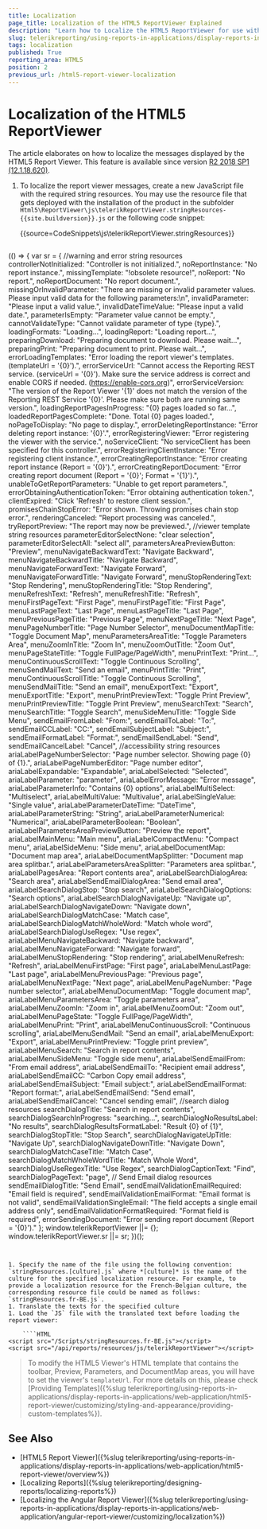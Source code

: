 ```yaml
---
title: Localization
page_title: Localization of the HTML5 ReportViewer Explained
description: "Learn how to Localize the HTML5 ReportViewer for use with multiple languages in Telerik Reporting."
slug: telerikreporting/using-reports-in-applications/display-reports-in-applications/web-application/html5-report-viewer/customizing/localization
tags: localization
published: True
reporting_area: HTML5
position: 2
previous_url: /html5-report-viewer-localization
---
```


# Localization of the HTML5 ReportViewer

The article elaborates on how to localize the messages displayed by the HTML5 Report Viewer. This feature is available since version [R2 2018 SP1 (12.1.18.620)](https://www.telerik.com/support/whats-new/reporting/release-history/progress-telerik-reporting-r2-2018-sp1-12-1-18-620).

1. To localize the report viewer messages, create a new JavaScript file with the required string resources. You may use the resource file that gets deployed with the installation of the product in the subfolder `Html5\ReportViewer\js\telerikReportViewer.stringResources-{{site.buildversion}}.js` or the following code snippet:

	{{source=CodeSnippets\js\telerikReportViewer.stringResources}}

	````JavaScript
(() => {
  var sr = {
    //warning and error string resources
    controllerNotInitialized: "Controller is not initialized.",
    noReportInstance: "No report instance.",
    missingTemplate: "!obsolete resource!",
    noReport: "No report.",
    noReportDocument: "No report document.",
    missingOrInvalidParameter: "There are missing or invalid parameter values. Please input valid data for the following parameters:\n",
    invalidParameter: "Please input a valid value.",
    invalidDateTimeValue: "Please input a valid date.",
    parameterIsEmpty: "Parameter value cannot be empty.",
    cannotValidateType: "Cannot validate parameter of type {type}.",
    loadingFormats: "Loading...",
    loadingReport: "Loading report...",
    preparingDownload: "Preparing document to download. Please wait...",
    preparingPrint: "Preparing document to print. Please wait...",
    errorLoadingTemplates: "Error loading the report viewer's templates. (templateUrl = '{0}').",
    errorServiceUrl: "Cannot access the Reporting REST service. (serviceUrl = '{0}'). Make sure the service address is correct and enable CORS if needed. (https://enable-cors.org)",
    errorServiceVersion: "The version of the Report Viewer '{1}' does not match the version of the Reporting REST Service '{0}'. Please make sure both are running same version.",
    loadingReportPagesInProgress: "{0} pages loaded so far...",
    loadedReportPagesComplete: "Done. Total {0} pages loaded.",
    noPageToDisplay: "No page to display.",
    errorDeletingReportInstance: "Error deleting report instance: '{0}'.",
    errorRegisteringViewer: "Error registering the viewer with the service.",
    noServiceClient: "No serviceClient has been specified for this controller.",
    errorRegisteringClientInstance: "Error registering client instance.",
    errorCreatingReportInstance: "Error creating report instance (Report = '{0}').",
    errorCreatingReportDocument: "Error creating report document (Report = '{0}'; Format = '{1}').",
    unableToGetReportParameters: "Unable to get report parameters.",
    errorObtainingAuthenticationToken: "Error obtaining authentication token.",
    clientExpired: "Click 'Refresh' to restore client session.",
    promisesChainStopError: "Error shown. Throwing promises chain stop error.",
    renderingCanceled: "Report processing was canceled.",
    tryReportPreview: "The report may now be previewed.",
    //viewer template string resources
    parameterEditorSelectNone: "clear selection",
    parameterEditorSelectAll: "select all",
    parametersAreaPreviewButton: "Preview",
    menuNavigateBackwardText: "Navigate Backward",
    menuNavigateBackwardTitle: "Navigate Backward",
    menuNavigateForwardText: "Navigate Forward",
    menuNavigateForwardTitle: "Navigate Forward",
    menuStopRenderingText: "Stop Rendering",
    menuStopRenderingTitle: "Stop Rendering",
    menuRefreshText: "Refresh",
    menuRefreshTitle: "Refresh",
    menuFirstPageText: "First Page",
    menuFirstPageTitle: "First Page",
    menuLastPageText: "Last Page",
    menuLastPageTitle: "Last Page",
    menuPreviousPageTitle: "Previous Page",
    menuNextPageTitle: "Next Page",
    menuPageNumberTitle: "Page Number Selector",
    menuDocumentMapTitle: "Toggle Document Map",
    menuParametersAreaTitle: "Toggle Parameters Area",
    menuZoomInTitle: "Zoom In",
    menuZoomOutTitle: "Zoom Out",
    menuPageStateTitle: "Toggle FullPage/PageWidth",
    menuPrintText: "Print...",
    menuContinuousScrollText: "Toggle Continuous Scrolling",
    menuSendMailText: "Send an email",
    menuPrintTitle: "Print",
    menuContinuousScrollTitle: "Toggle Continuous Scrolling",
    menuSendMailTitle: "Send an email",
    menuExportText: "Export",
    menuExportTitle: "Export",
    menuPrintPreviewText: "Toggle Print Preview",
    menuPrintPreviewTitle: "Toggle Print Preview",
    menuSearchText: "Search",
    menuSearchTitle: "Toggle Search",
    menuSideMenuTitle: "Toggle Side Menu",
    sendEmailFromLabel: "From:",
    sendEmailToLabel: "To:",
    sendEmailCCLabel: "CC:",
    sendEmailSubjectLabel: "Subject:",
    sendEmailFormatLabel: "Format:",
    sendEmailSendLabel: "Send",
    sendEmailCancelLabel: "Cancel",
    //accessibility string resources
    ariaLabelPageNumberSelector: "Page number selector. Showing page {0} of {1}.",
    ariaLabelPageNumberEditor: "Page number editor",
    ariaLabelExpandable: "Expandable",
    ariaLabelSelected: "Selected",
    ariaLabelParameter: "parameter",
    ariaLabelErrorMessage: "Error message",
    ariaLabelParameterInfo: "Contains {0} options",
    ariaLabelMultiSelect: "Multiselect",
    ariaLabelMultiValue: "Multivalue",
    ariaLabelSingleValue: "Single value",
    ariaLabelParameterDateTime: "DateTime",
    ariaLabelParameterString: "String",
    ariaLabelParameterNumerical: "Numerical",
    ariaLabelParameterBoolean: "Boolean",
    ariaLabelParametersAreaPreviewButton: "Preview the report",
    ariaLabelMainMenu: "Main menu",
    ariaLabelCompactMenu: "Compact menu",
    ariaLabelSideMenu: "Side menu",
    ariaLabelDocumentMap: "Document map area",
    ariaLabelDocumentMapSplitter: "Document map area splitbar.",
    ariaLabelParametersAreaSplitter: "Parameters area splitbar.",
    ariaLabelPagesArea: "Report contents area",
    ariaLabelSearchDialogArea: "Search area",
    ariaLabelSendEmailDialogArea: "Send email area",
    ariaLabelSearchDialogStop: "Stop search",
    ariaLabelSearchDialogOptions: "Search options",
    ariaLabelSearchDialogNavigateUp: "Navigate up",
    ariaLabelSearchDialogNavigateDown: "Navigate down",
    ariaLabelSearchDialogMatchCase: "Match case",
    ariaLabelSearchDialogMatchWholeWord: "Match whole word",
    ariaLabelSearchDialogUseRegex: "Use regex",
    ariaLabelMenuNavigateBackward: "Navigate backward",
    ariaLabelMenuNavigateForward: "Navigate forward",
    ariaLabelMenuStopRendering: "Stop rendering",
    ariaLabelMenuRefresh: "Refresh",
    ariaLabelMenuFirstPage: "First page",
    ariaLabelMenuLastPage: "Last page",
    ariaLabelMenuPreviousPage: "Previous page",
    ariaLabelMenuNextPage: "Next page",
    ariaLabelMenuPageNumber: "Page number selector",
    ariaLabelMenuDocumentMap: "Toggle document map",
    ariaLabelMenuParametersArea: "Toggle parameters area",
    ariaLabelMenuZoomIn: "Zoom in",
    ariaLabelMenuZoomOut: "Zoom out",
    ariaLabelMenuPageState: "Toggle FullPage/PageWidth",
    ariaLabelMenuPrint: "Print",
    ariaLabelMenuContinuousScroll: "Continuous scrolling",
    ariaLabelMenuSendMail: "Send an email",
    ariaLabelMenuExport: "Export",
    ariaLabelMenuPrintPreview: "Toggle print preview",
    ariaLabelMenuSearch: "Search in report contents",
    ariaLabelMenuSideMenu: "Toggle side menu",
    ariaLabelSendEmailFrom: "From email address",
    ariaLabelSendEmailTo: "Recipient email address",
    ariaLabelSendEmailCC: "Carbon Copy email address",
    ariaLabelSendEmailSubject: "Email subject:",
    ariaLabelSendEmailFormat: "Report format:",
    ariaLabelSendEmailSend: "Send email",
    ariaLabelSendEmailCancel: "Cancel sending email",
    //search dialog resources
    searchDialogTitle: "Search in report contents",
    searchDialogSearchInProgress: "searching...",
    searchDialogNoResultsLabel: "No results",
    searchDialogResultsFormatLabel: "Result {0} of {1}",
    searchDialogStopTitle: "Stop Search",
    searchDialogNavigateUpTitle: "Navigate Up",
    searchDialogNavigateDownTitle: "Navigate Down",
    searchDialogMatchCaseTitle: "Match Case",
    searchDialogMatchWholeWordTitle: "Match Whole Word",
    searchDialogUseRegexTitle: "Use Regex",
    searchDialogCaptionText: "Find",
    searchDialogPageText: "page",
    // Send Email dialog resources
    sendEmailDialogTitle: "Send Email",
    sendEmailValidationEmailRequired: "Email field is required",
    sendEmailValidationEmailFormat: "Email format is not valid",
    sendEmailValidationSingleEmail: "The field accepts a single email address only",
    sendEmailValidationFormatRequired: "Format field is required",
    errorSendingDocument: "Error sending report document (Report = '{0}')."
  };
  window.telerikReportViewer ||= {};
  window.telerikReportViewer.sr ||= sr;
})();
````


1. Specify the name of the file using the following convention: `stringResources.[culture].js` where *[culture]* is the name of the culture for the specified localization resource. For example, to provide a localization resource for the French-Belgian culture, the corresponding resource file could be named as follows: `stringResources.fr-BE.js`.
1. Translate the texts for the specified culture
1. Load the `JS` file with the translated text before loading the report viewer:

	````HTML
<script src="/Scripts/stringResources.fr-BE.js"></script>
<script src="/api/reports/resources/js/telerikReportViewer"></script>
````


> To modify the HTML5 Viewer's HTML template that contains the toolbar, Preview, Parameters, and DocumentMap areas, you will have to set the viewer's `templateUrl`. For more details on this, please check [Providing Templates]({%slug telerikreporting/using-reports-in-applications/display-reports-in-applications/web-application/html5-report-viewer/customizing/styling-and-appearance/providing-custom-templates%}).

## See Also

* [HTML5 Report Viewer]({%slug telerikreporting/using-reports-in-applications/display-reports-in-applications/web-application/html5-report-viewer/overview%})
* [Localizing Reports]({%slug telerikreporting/designing-reports/localizing-reports%})
* [Localizing the Angular Report Viewer]({%slug telerikreporting/using-reports-in-applications/display-reports-in-applications/web-application/angular-report-viewer/customizing/localization%})
